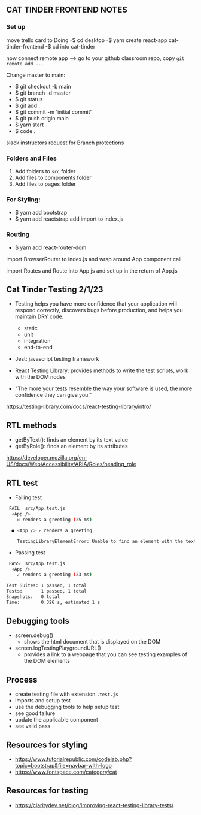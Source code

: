 ## CAT TINDER FRONTEND NOTES

### Set up

move trello card to Doing
-$ cd desktop
-$ yarn create react-app cat-tinder-frontend
-$ cd into cat-tinder

now connect remote app ==> go to your github classroom repo, copy
```git remote add ...```

Change master to main:
- $ git checkout -b main
- $ git branch -d master
- $ git status
- $ git add .
- $ git commit -m 'initial commit'
- $ git push origin main
- $ yarn start
- $ code .

slack instructors request for Branch protections 

### Folders and Files
1. Add folders to `src` folder 
2. Add files to components folder
3. Add files to pages folder

### For Styling:

  - $ yarn add bootstrap
  - $ yarn add reactstrap
  add import to index.js

### Routing

- $ yarn add react-router-dom

import BrowserRouter to index.js and wrap around App component call
  
import Routes and Route into App.js and set up in the return of App.js


## Cat Tinder Testing 2/1/23

- Testing helps you have more confidence that your application will respond correctly, discovers bugs before production, and helps you maintain DRY code.

  - static 
  - unit
  - integration
  - end-to-end

- Jest: javascript testing framework
- React Testing Library: provides methods to write the test scripts, work with the DOM nodes

- "The more your tests resemble the way your software is used, the more confidence they can give you."

https://testing-library.com/docs/react-testing-library/intro/

## RTL methods
- getByText(): finds an element by its text value
- getByRole(): finds an element by its attributes
   
https://developer.mozilla.org/en-US/docs/Web/Accessibility/ARIA/Roles/heading_role

## RTL test
- Failing test
```bash
 FAIL  src/App.test.js
  <App />
    ✕ renders a greeting (25 ms)

  ● <App /> › renders a greeting

    TestingLibraryElementError: Unable to find an element with the text: Welcome to Kevin Tails. This could be because the text is broken up by multiple elements. In this case, you can provide a function for your text matcher to make your matcher more flexible.
```

- Passing test
```bash
 PASS  src/App.test.js
  <App />
    ✓ renders a greeting (23 ms)

Test Suites: 1 passed, 1 total
Tests:       1 passed, 1 total
Snapshots:   0 total
Time:        0.326 s, estimated 1 s
```

## Debugging tools
- screen.debug()
    - shows the html document that is displayed on the DOM
- screen.logTestingPlaygroundURL()
    - provides a link to a webpage that you can see testing examples of the DOM elements

## Process
- create testing file with extension `.test.js`
- imports and setup test
- use the debugging tools to help setup test
- see good failure
- update the applicable component
- see valid pass

## Resources for styling
- https://www.tutorialrepublic.com/codelab.php?topic=bootstrap&file=navbar-with-logo
- https://www.fontspace.com/category/cat


## Resources for testing
- https://claritydev.net/blog/improving-react-testing-library-tests/